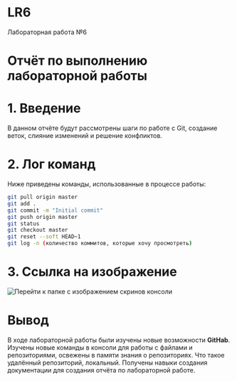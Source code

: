 # LR6
Лабораторная работа №6

# Отчёт по выполнению лабораторной работы

# 1. Введение

В данном отчёте будут рассмотрены шаги по работе с Git, создание веток, слияние изменений и решение конфликтов.

# 2. Лог команд

Ниже приведены команды, использованные в процессе работы:

```bash
git pull origin master
git add .
git commit -m "Initial commit"
git push origin master
git status
git checkout master
git reset --soft HEAD~1
git log -n (количество коммитов, которые хочу просмотреть)
```

# 3. Ссылка на изображение
![Перейти к папке с изображением скринов консоли](/images/)

# Вывод
В ходе лабораторной работы были изучены новые возможности **GitHab**. Изучены новые команды в консоли для работы с файлами и репозиториями, освежены в памяти знания о репозиториях. Что такое удалённый репозиторий, локальный. Получены навыки создания документации для создания отчёта по лабораторной работе. 
